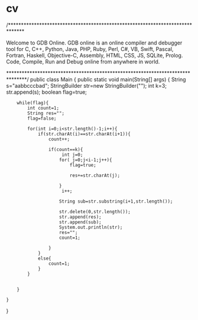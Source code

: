 # cv
/******************************************************************************

Welcome to GDB Online.
GDB online is an online compiler and debugger tool for C, C++, Python, Java, PHP, Ruby, Perl,
C#, VB, Swift, Pascal, Fortran, Haskell, Objective-C, Assembly, HTML, CSS, JS, SQLite, Prolog.
Code, Compile, Run and Debug online from anywhere in world.

*******************************************************************************/
public class Main
{
	public static void main(String[] args) {
	    String s="aabbcccbad";
	    StringBuilder str=new StringBuilder("");
	    int k=3;
	    str.append(s);
	   boolean flag=true;
	   
	    while(flag){
	        int count=1;
	        String res="";
	        flag=false;
	        
	        for(int i=0;i<str.length()-1;i++){
	            if(str.charAt(i)==str.charAt(i+1)){
	                count++;
	               
	                if(count==k){
	                     int j=0;
	                    for( j=0;j<i-1;j++){
	                        flag=true;
	                        
	                        res+=str.charAt(j);
	                        
	                    }
	                     i++;
	                     
	                    String sub=str.substring(i+1,str.length());
	                    
	                    str.delete(0,str.length());
	                    str.append(res);
	                    str.append(sub);
	                    System.out.println(str);
	                    res="";
	                    count=1;
	                    	
	                }
	            }
	            else{
	                count=1;
	            }
	        }
	    
	   
	    }   
	
	}
}
